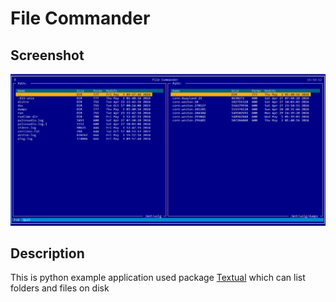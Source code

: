 # File Commander

## Screenshot

![Screenshot](./img/title.png "Screenshot")

## Description

This is python example application used package [Textual](https://textual.textualize.io/) which can list folders and
files on disk